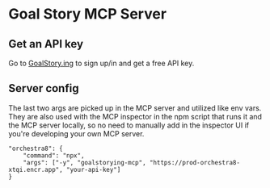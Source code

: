 # Goal Story MCP Server

## Get an API key

Go to [GoalStory.ing](https://www.goalstory.ing/) to sign up/in and get a free API key.

## Server config

The last two args are picked up in the MCP server and utilized like env vars. They are also used with the MCP inspector in the npm script that runs it and the MCP server locally, so no need to manually add in the inspector UI if you're developing your own MCP server.

```
"orchestra8": {
    "command": "npx",
    "args": ["-y", "goalstorying-mcp", "https://prod-orchestra8-xtqi.encr.app", "your-api-key"]
}
```
